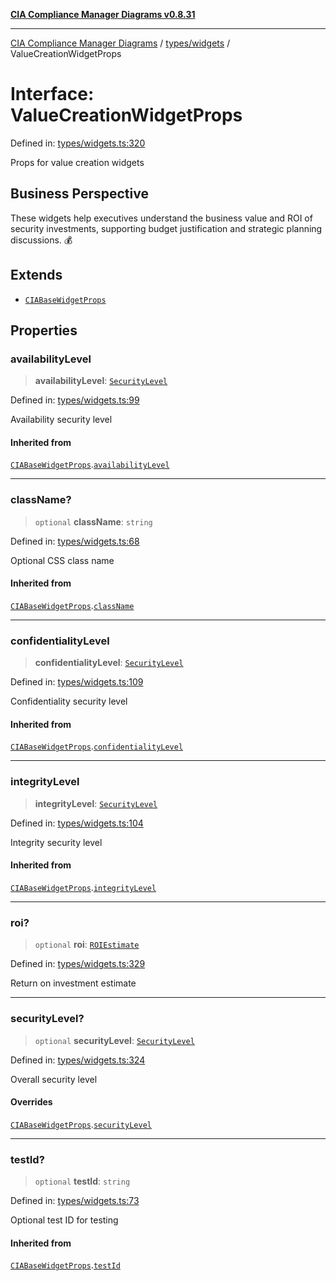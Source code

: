 [**CIA Compliance Manager Diagrams v0.8.31**](../../../README.md)

***

[CIA Compliance Manager Diagrams](../../../modules.md) / [types/widgets](../README.md) / ValueCreationWidgetProps

# Interface: ValueCreationWidgetProps

Defined in: [types/widgets.ts:320](https://github.com/Hack23/cia-compliance-manager/blob/85c025371255f412469ec0119911b7cb143a6212/src/types/widgets.ts#L320)

Props for value creation widgets

## Business Perspective

These widgets help executives understand the business value and ROI of
security investments, supporting budget justification and strategic
planning discussions. 💰

## Extends

- [`CIABaseWidgetProps`](CIABaseWidgetProps.md)

## Properties

### availabilityLevel

> **availabilityLevel**: [`SecurityLevel`](../../cia/type-aliases/SecurityLevel.md)

Defined in: [types/widgets.ts:99](https://github.com/Hack23/cia-compliance-manager/blob/85c025371255f412469ec0119911b7cb143a6212/src/types/widgets.ts#L99)

Availability security level

#### Inherited from

[`CIABaseWidgetProps`](CIABaseWidgetProps.md).[`availabilityLevel`](CIABaseWidgetProps.md#availabilitylevel)

***

### className?

> `optional` **className**: `string`

Defined in: [types/widgets.ts:68](https://github.com/Hack23/cia-compliance-manager/blob/85c025371255f412469ec0119911b7cb143a6212/src/types/widgets.ts#L68)

Optional CSS class name

#### Inherited from

[`CIABaseWidgetProps`](CIABaseWidgetProps.md).[`className`](CIABaseWidgetProps.md#classname)

***

### confidentialityLevel

> **confidentialityLevel**: [`SecurityLevel`](../../cia/type-aliases/SecurityLevel.md)

Defined in: [types/widgets.ts:109](https://github.com/Hack23/cia-compliance-manager/blob/85c025371255f412469ec0119911b7cb143a6212/src/types/widgets.ts#L109)

Confidentiality security level

#### Inherited from

[`CIABaseWidgetProps`](CIABaseWidgetProps.md).[`confidentialityLevel`](CIABaseWidgetProps.md#confidentialitylevel)

***

### integrityLevel

> **integrityLevel**: [`SecurityLevel`](../../cia/type-aliases/SecurityLevel.md)

Defined in: [types/widgets.ts:104](https://github.com/Hack23/cia-compliance-manager/blob/85c025371255f412469ec0119911b7cb143a6212/src/types/widgets.ts#L104)

Integrity security level

#### Inherited from

[`CIABaseWidgetProps`](CIABaseWidgetProps.md).[`integrityLevel`](CIABaseWidgetProps.md#integritylevel)

***

### roi?

> `optional` **roi**: [`ROIEstimate`](../../interfaces/ROIEstimate.md)

Defined in: [types/widgets.ts:329](https://github.com/Hack23/cia-compliance-manager/blob/85c025371255f412469ec0119911b7cb143a6212/src/types/widgets.ts#L329)

Return on investment estimate

***

### securityLevel?

> `optional` **securityLevel**: [`SecurityLevel`](../../cia/type-aliases/SecurityLevel.md)

Defined in: [types/widgets.ts:324](https://github.com/Hack23/cia-compliance-manager/blob/85c025371255f412469ec0119911b7cb143a6212/src/types/widgets.ts#L324)

Overall security level

#### Overrides

[`CIABaseWidgetProps`](CIABaseWidgetProps.md).[`securityLevel`](CIABaseWidgetProps.md#securitylevel)

***

### testId?

> `optional` **testId**: `string`

Defined in: [types/widgets.ts:73](https://github.com/Hack23/cia-compliance-manager/blob/85c025371255f412469ec0119911b7cb143a6212/src/types/widgets.ts#L73)

Optional test ID for testing

#### Inherited from

[`CIABaseWidgetProps`](CIABaseWidgetProps.md).[`testId`](CIABaseWidgetProps.md#testid)
